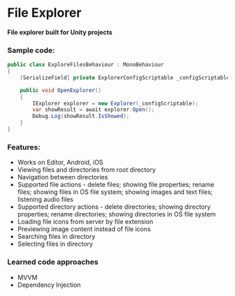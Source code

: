 # File Explorer

<b>File explorer built for Unity projects</b>

### Sample code:

```csharp
public class ExploreFilesBehaviour : MonoBehaviour
{
    [SerializeField] private ExplorerConfigScriptable _configScriptable;

    public void OpenExplorer()
    {
        IExplorer explorer = new Explorer(_configScriptable);
        var showResult = await explorer.Open();
        Debug.Log(showResult.IsShowed);
    }
}
```

### Features:
- Works on Editor, Android, iOS
- Viewing files and directories from root directory
- Navigation between directories
- Supported file actions - delete files; showing file properties; rename files; showing files in OS file system; showing images and text files; listening audio files
- Supported directory actions - delete directories; showing directory properties; rename directories; showing directories in OS file system
- Loading file icons from server by file extension
- Previewing image content instead of file icons
- Searching files in directory
- Selecting files in directory

### Learned code approaches
- MVVM
- Dependency Injection